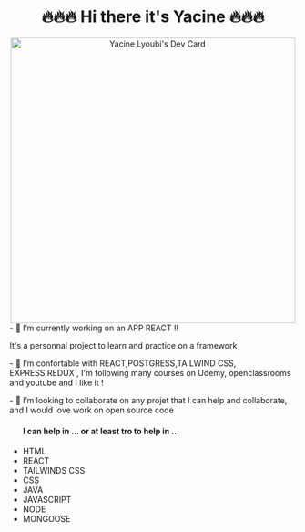 ### <h1 align='center'>🔥🔥🔥 Hi there it's Yacine 🔥🔥🔥</h1>

<div align='center'>
      <a href="https://app.daily.dev/yacine_21"><img src="https://api.daily.dev/devcards/7a7698e5b6974529a4fbc5caa173756c.png?r=0yj" width="500" alt="Yacine Lyoubi's Dev Card"/></a>
</div>

<div>
      - 🔭 I’m currently working on an APP REACT  !!
      <p>It's a personnal project to learn and practice on a framework <p/>
           
</div>
<div>
      <p>- 🌱 I’m confortable with REACT,POSTGRESS,TAILWIND CSS, EXPRESS,REDUX , I'm following many courses on Udemy, openclassrooms and youtube and I like it !</p>      
</div>

<div>
      <p>- 👯 I’m looking to collaborate on any projet that I can help and collaborate, and I would love work on open source code</p>
      <ul>
            <h4>I can help in ... or at least tro to help in ...  </h4>
                  <li>HTML</li>
                  <li>REACT</li>
                  <li>TAILWINDS CSS</li>
                  <li>CSS</li>
                  <li>JAVA</li>
                  <li>JAVASCRIPT</li>
                  <li>NODE</li>
                  <li>MONGOOSE</li>
      </ul>
</div>



<!--
**yacine-21/yacine-21** is a ✨ _special_ ✨ repository because its `README.md` (this file) appears on your GitHub profile.

Here are some ideas to get you started:

- 🔭 I’m currently working on ...
- 🌱 I’m currently learning ...
- 👯 I’m looking to collaborate on ...
- 🤔 I’m looking for help with ...
- 💬 Ask me about ...
- 📫 How to reach me: ...
- 😄 Pronouns: ...
- ⚡ Fun fact: ...
-->
